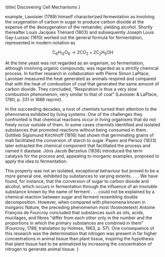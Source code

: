 \title{
Discovering Cell Mechanisms
}

example, Lavoisier (1789) himself characterized fermentation as involving the oxygenation of carbon in sugar to produce carbon dioxide at the expense of the deoxygenation of the remainder, yielding alcohol. Shortly thereafter Louis Jacques Thénard (1803) and subsequently Joseph Louis Gay-Lussac (1810) worked out the general formula for fermentation, represented in modern notation as

$$
\mathrm{C}_{6} \mathrm{H}_{12} \mathrm{O}_{6} \rightarrow 2 \mathrm{CO}_{2}+2 \mathrm{C}_{2} \mathrm{H}_{5} \mathrm{OH}
$$

At the time yeast was not regarded as an organism, so fermentation, although involving organic compounds, was regarded as a strictly chemical process. In further research in collaboration with Pierre Simon LaPlace, Lavoisier measured the heat generated as animals respired and compared that with the heat of combustion of coal that generated the same amount of carbon dioxide. They concluded, "Respiration is thus a very slow combustion phenomenon, very similar to that of coal" (Lavoisier \& LaPlace, 1780, p. 331 in 1886 reprint).

In the succeeding decades, a host of chemists turned their attention to the phenomena exhibited by living systems. One of the challenges they confronted is that chemical reactions occur in living organisms that do not freely occur outside of them. In some cases chemists identified and isolated substances that promoted reactions without being consumed in them. Gottlieb Sigismund Kirchhoff (1816) had shown that germinating grains of malt facilitated the conversion of starch to sugar. Payen and Persoz (1833) later extracted the chemical component that facilitated the process and named it diastase. Jöns Jacob Berzelius (1836) introduced the term catalysis for the process and, appealing to inorganic examples, proposed to apply the idea to fermentation.

This property was not an isolated, exceptional behaviour but proved to be a more general one, exhibited by substances to varying extents. . . . We have found, for instance, that the conversion of sugar to carbon dioxide and alcohol, which occurs in fermentation through the influence of an insoluble substance known by the name of ferment . . . could not be explained by a chemical reaction between sugar and ferment resembling double decomposition. However, when compared with phenomena known in inorganic Nature, the preceding phenomenon most
\footnotetext{
Antoine François de Fourcroy concluded that substances such as oils, acids, mucilages, and fibres "differ from each other only in the number and the proportions in which the primary substances are combined in them" (Fourcroy, 1789, translation by Holmes, 1963, p. 57). One consequence of this research was the determination that nitrogen was present in far higher concentrations in animal tissue than plant tissue, inspiring the hypothesis that plant tissue had to be animalized by increasing the concentration of nitrogen to generate animal tissue.
}
